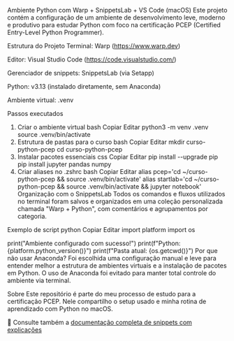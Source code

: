 Ambiente Python com Warp + SnippetsLab + VS Code (macOS)
Este projeto contém a configuração de um ambiente de desenvolvimento leve, moderno e produtivo para estudar Python com foco na certificação PCEP (Certified Entry-Level Python Programmer).

Estrutura do Projeto
Terminal: Warp (https://www.warp.dev)

Editor: Visual Studio Code (https://code.visualstudio.com/)

Gerenciador de snippets: SnippetsLab (via Setapp)

Python: v3.13 (instalado diretamente, sem Anaconda)

Ambiente virtual: .venv

Passos executados
1. Criar o ambiente virtual
bash
Copiar
Editar
python3 -m venv .venv
source .venv/bin/activate
2. Estrutura de pastas para o curso
bash
Copiar
Editar
mkdir curso-python-pcep
cd curso-python-pcep
3. Instalar pacotes essenciais
css
Copiar
Editar
pip install --upgrade pip
pip install jupyter pandas numpy
4. Criar aliases no .zshrc
bash
Copiar
Editar
alias pcep='cd ~/curso-python-pcep && source .venv/bin/activate'
alias startlab='cd ~/curso-python-pcep && source .venv/bin/activate && jupyter notebook'
Organização com o SnippetsLab
Todos os comandos e fluxos utilizados no terminal foram salvos e organizados em uma coleção personalizada chamada "Warp + Python", com comentários e agrupamentos por categoria.

Exemplo de script
python
Copiar
Editar
import platform
import os

print("Ambiente configurado com sucesso!")
print(f"Python: {platform.python_version()}")
print(f"Pasta atual: {os.getcwd()}")
Por que não usar Anaconda?
Foi escolhida uma configuração manual e leve para entender melhor a estrutura de ambientes virtuais e a instalação de pacotes em Python. O uso de Anaconda foi evitado para manter total controle do ambiente via terminal.

Sobre
Este repositório é parte do meu processo de estudo para a certificação PCEP. Nele compartilho o setup usado e minha rotina de aprendizado com Python no macOS.






📄 Consulte também a [documentação completa de snippets com explicações](snippets_completo.md)



